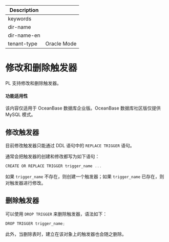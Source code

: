 | Description   |                 |
|---------------|-----------------|
| keywords      |                 |
| dir-name      |                 |
| dir-name-en   |                 |
| tenant-type   | Oracle Mode     |

# 修改和删除触发器

PL 支持修改和删除触发器。

  <main id="notice" >
    <h4>功能适用性</h4>
    <p>该内容仅适用于 OceanBase 数据库企业版。OceanBase 数据库社区版仅提供 MySQL 模式。</p>
  </main>

修改触发器 
--------------------------

目前修改触发器只能通过 DDL 语句中的 `REPLACE TRIGGER` 语句。

通常会把触发器的创建和修改都写为如下语句：

```javascript
CREATE OR REPLACE TRIGGER trigger_name ...
```



如果 `trigger_name` 不存在，则创建一个触发器；如果 `trigger_name` 已存在，则对触发器进行修改。

删除触发器 
--------------------------

可以使用 `DROP TRIGGER` 来删除触发器，语法如下：

```javascript
DROP TRIGGER trigger_name;
```



此外，当删除表时，建立在该对象上的触发器也会随之删除。
